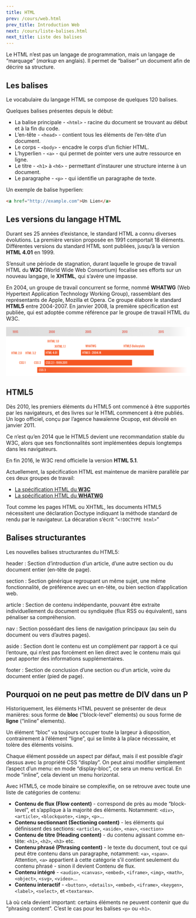 ```yaml
---
title: HTML
prev: /cours/web.html
prev_title: Introduction Web
next: /cours/liste-balises.html
next_title: Liste des balises
---
```


Le HTML n’est pas un langage de programmation, mais un langage de “marquage”
(_markup_ en anglais). Il permet de “baliser” un document afin de décrire
sa structure.

Les balises
-----------

Le vocabulaire du langage HTML se compose de quelques 120 balises.

Quelques balises présentes depuis le début:

- La balise principale - `<html>` - racine du document se trouvant au début et
  à la fin du code.
- L’en-tête - `<head>` - contient tous les éléments de
  l’en-tête d’un document.
- Le corps - `<body>` - encadre le corps d’un fichier HTML.
- L’hyperlien - `<a>` - qui permet de pointer vers une autre
  ressource en ligne.
- Le titre - `<h1>` à `<h6>` - permettant
  d’instaurer une structure interne à un document.
- Le paragraphe - `<p>` - qui identifie un paragraphe de texte.

Un exemple de balise hyperlien:

```html
<a href="http://example.com">Un Lien</a>
```

Les versions du langage HTML
----------------------------

Durant ses 25 années d’existance, le standard HTML a connu diverses évolutions.
La première version proposée en 1991 comportait 18 éléments. Différentes
versions du standard HTML sont publiées, jusqu’à la version <b>HTML 4.01</b> en
1999.

S’ensuit une période de stagnation, durant laquelle le groupe de travail HTML
du **W3C** (World Wide Web Consortium) focalise ses efforts sur un nouveau
langage, le **XHTML**, qui s’avère une impasse.

En 2004, un groupe de travail concurrent se forme, nommé **WHATWG** (Web
Hypertext Application Technology Working Group), rassemblant des représentants
de Apple, Mozilla et Opera. Ce groupe élabore le standard **HTML5** entre
2004-2007. En janvier 2008, la première spécification est publiée, qui est
adoptée comme référence par le groupe de travail HTML du W3C.

![](../imgs/cours/standards-timeline-html-by-cours-web.ch.png)

HTML5
-----

Dès 2010, les premiers éléments du HTML5 ont commencé à être supportés par les
navigateurs, et des livres sur le HTML commencent à être publiés. Un logo
officiel, conçu par l’agence hawaïenne Ocupop, est dévoilé en janvier 2011.

Ce n’est qu’en 2014 que le HTML5 devient une recommandation stable du W3C,
alors que ses fonctionnalités sont implémentées depuis longtemps dans les
navigateurs.

En fin 2016, le W3C rend officielle la version **HTML 5.1**.

Actuellement, la spécification HTML est maintenue de manière parallèle par ces
deux groupes de travail:

- [La spécification HTML du **W3C**](https://w3c.github.io/html/)
- [La spécification HTML du **WHATWG**](https://html.spec.whatwg.org/multipage/)

Tout comme les pages HTML ou XHTML, les documents HTML5 nécessitent une
déclaration Doctype indiquant la méthode standard de rendu par le navigateur.
La décaration s’écrit “`<!DOCTYPE html>`”

Balises structurantes
---------------------

Les nouvelles balises structurantes du HTML5:

header
: Section d’introduction d’un article, d’une autre section ou du document
entier (en-tête de page).

section
: Section générique regroupant un même sujet, une même fonctionnalité, de
préférence avec un en-tête, ou bien section d’application web.

article
: Section de contenu indépendante, pouvant être extraite individuellement du
document ou syndiquée (flux RSS ou équivalent), sans pénaliser sa
compréhension.

nav
: Section possédant des liens de navigation principaux (au sein du document ou
vers d’autres pages).

aside
: Section dont le contenu est un complément par rapport à ce qui l’entoure, qui
n’est pas forcément en lien direct avec le contenu mais qui peut apporter des
informations supplémentaires.

footer
: Section de conclusion d’une section ou d’un article, voire du document entier
(pied de page).

Pourquoi on ne peut pas mettre de DIV dans un P
-----------------------------------------------

Historiquement, les éléments HTML peuvent se présenter de deux manières: sous
forme de **bloc** (“block-level” elements) ou sous forme de **ligne**
(“inline” elements).

Un élément “bloc” va toujours occuper toute la largeur à disposition,
contrairement à l’élément “ligne”, qui se limite à la place nécessaire, et
tolère des éléments voisins.

Chaque élément possède un aspect par défaut, mais il est possible d’agir dessus
avec la propriété CSS “display”. On peut ainsi modifier simplement l’aspect
d’un menu: en mode “display-bloc”, ce sera un menu vertical. En mode “inline”,
cela devient un menu horizontal.

Avec HTML5, ce mode binaire se complexifie, on se retrouve avec toute une liste
de catégories de contenu:

- **Contenu de flux (Flow content)** - correspond de près au mode
  “block-level”, et s’applique à la majorité des éléments. Notamment:
  `<div>`, `<article>`, `<blockquote>`, `<img>`, `<p>`...
- **Contenu sectionnant (Sectioning content)** - les éléments qui définissent
  des sections: `<article>`, `<aside>`, `<nav>`, `<section>`
- **Contenu de titre (Heading content)** - du contenu agissant comme en-tête:
  `<h1>`, `<h2>`, `<h3>` etc.
- **Contenu phrasé (Phrasing content)** - le texte du document, tout ce qui
  peut être contenu dans un paragraphe, notamment: `<a>`, `<span>`. Attention,
  `<a>` appartient à
  cette catégorie s’il contient seulement du contenu phrasé - sinon il devient
  Contenu de flux.
- **Contenu intégré** - `<audio>`, `<canvas>`, `<embed>`, `<iframe>`, `<img>`,
  `<math>`, `<object>`, `<svg>`, `<video>`...
- **Contenu interactif** - `<button>`, `<details>`, `<embed>`, `<iframe>`,
  `<keygen>`, `<label>`, `<select>`, et `<textarea>`.

Là où cela devient important: certains éléments ne peuvent contenir que du
“phrasing content”. C’est le cas pour les balises `<p>` ou `<h1>`.
